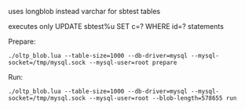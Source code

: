 uses longblob instead varchar for sbtest tables

executes only UPDATE sbtest%u SET c=? WHERE id=? statements

Prepare:

    ./oltp_blob.lua --table-size=1000 --db-driver=mysql --mysql-socket=/tmp/mysql.sock --mysql-user=root prepare 

Run:

    ./oltp_blob.lua --table-size=1000 --db-driver=mysql --mysql-socket=/tmp/mysql.sock --mysql-user=root --blob-length=578655 run
